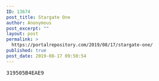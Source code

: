 ```yaml
---
ID: 13674
post_title: Stargate One
author: Anonymous
post_excerpt: ""
layout: post
permalink: >
  https://portalrepository.com/2019/08/17/stargate-one/
published: true
post_date: 2019-08-17 09:50:54
---
```

<pre>319505B4EAE9</pre>